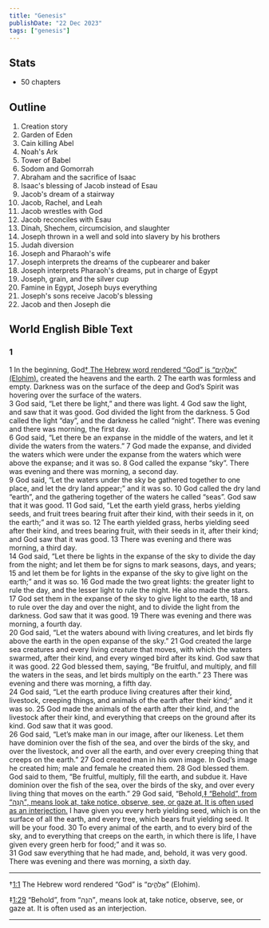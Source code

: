 ```yaml
---
title: "Genesis"
publishDate: "22 Dec 2023"
tags: ["genesis"]
---
```


## Stats

- 50 chapters

## Outline

1. Creation story
2. Garden of Eden
3. Cain killing Abel
4. Noah's Ark
5. Tower of Babel
6. Sodom and Gomorrah
7. Abraham and the sacrifice of Isaac
8. Isaac's blessing of Jacob instead of Esau
9. Jacob's dream of a stairway
10. Jacob, Rachel, and Leah
11. Jacob wrestles with God
12. Jacob reconciles with Esau
13. Dinah, Shechem, circumcision, and slaughter
14. Joseph thrown in a well and sold into slavery by his brothers
15. Judah diversion
16. Joseph and Pharaoh's wife
17. Joseph interprets the dreams of the cupbearer and baker
18. Joseph interprets Pharaoh's dreams, put in charge of Egypt
19. Joseph, grain, and the silver cup
20. Famine in Egypt, Joseph buys everything
21. Joseph's sons receive Jacob's blessing
22. Jacob and then Joseph die

## World English Bible Text

### 1

<div class='p'>
<span class="verse" id="V1">1&#160;</span>In the beginning, God<a href="#FN1" class="notemark">†<span class="popup"> The Hebrew word rendered “God” is “אֱלֹהִ֑ים” (Elohim).</span></a> created the heavens and the earth.  <span class="verse" id="V2">2&#160;</span>The earth was formless and empty. Darkness was on the surface of the deep and God’s Spirit was hovering over the surface of the waters.
</div>
<div class='p'> <span class="verse" id="V3">3&#160;</span>God said, “Let there be light,” and there was light.  <span class="verse" id="V4">4&#160;</span>God saw the light, and saw that it was good. God divided the light from the darkness.  <span class="verse" id="V5">5&#160;</span>God called the light “day”, and the darkness he called “night”. There was evening and there was morning, the first day. 
</div>
<div class='p'> <span class="verse" id="V6">6&#160;</span>God said, “Let there be an expanse in the middle of the waters, and let it divide the waters from the waters.”  <span class="verse" id="V7">7&#160;</span>God made the expanse, and divided the waters which were under the expanse from the waters which were above the expanse; and it was so.  <span class="verse" id="V8">8&#160;</span>God called the expanse “sky”. There was evening and there was morning, a second day.
</div>
<div class='p'>
<span class="verse" id="V9">9&#160;</span>God said, “Let the waters under the sky be gathered together to one place, and let the dry land appear;” and it was so.  <span class="verse" id="V10">10&#160;</span>God called the dry land “earth”, and the gathering together of the waters he called “seas”. God saw that it was good.  <span class="verse" id="V11">11&#160;</span>God said, “Let the earth yield grass, herbs yielding seeds, and fruit trees bearing fruit after their kind, with their seeds in it, on the earth;” and it was so.  <span class="verse" id="V12">12&#160;</span>The earth yielded grass, herbs yielding seed after their kind, and trees bearing fruit, with their seeds in it, after their kind; and God saw that it was good.  <span class="verse" id="V13">13&#160;</span>There was evening and there was morning, a third day.
</div>
<div class='p'> <span class="verse" id="V14">14&#160;</span>God said, “Let there be lights in the expanse of the sky to divide the day from the night; and let them be for signs to mark seasons, days, and years;  <span class="verse" id="V15">15&#160;</span>and let them be for lights in the expanse of the sky to give light on the earth;” and it was so.  <span class="verse" id="V16">16&#160;</span>God made the two great lights: the greater light to rule the day, and the lesser light to rule the night. He also made the stars.  <span class="verse" id="V17">17&#160;</span>God set them in the expanse of the sky to give light to the earth,  <span class="verse" id="V18">18&#160;</span>and to rule over the day and over the night, and to divide the light from the darkness. God saw that it was good.  <span class="verse" id="V19">19&#160;</span>There was evening and there was morning, a fourth day.
</div>
<div class='p'> <span class="verse" id="V20">20&#160;</span>God said, “Let the waters abound with living creatures, and let birds fly above the earth in the open expanse of the sky.”  <span class="verse" id="V21">21&#160;</span>God created the large sea creatures and every living creature that moves, with which the waters swarmed, after their kind, and every winged bird after its kind. God saw that it was good.  <span class="verse" id="V22">22&#160;</span>God blessed them, saying, “Be fruitful, and multiply, and fill the waters in the seas, and let birds multiply on the earth.”  <span class="verse" id="V23">23&#160;</span>There was evening and there was morning, a fifth day.
</div>
<div class='p'> <span class="verse" id="V24">24&#160;</span>God said, “Let the earth produce living creatures after their kind, livestock, creeping things, and animals of the earth after their kind;” and it was so.  <span class="verse" id="V25">25&#160;</span>God made the animals of the earth after their kind, and the livestock after their kind, and everything that creeps on the ground after its kind. God saw that it was good.
</div>
<div class='p'> <span class="verse" id="V26">26&#160;</span>God said, “Let’s make man in our image, after our likeness. Let them have dominion over the fish of the sea, and over the birds of the sky, and over the livestock, and over all the earth, and over every creeping thing that creeps on the earth.”  <span class="verse" id="V27">27&#160;</span>God created man in his own image. In God’s image he created him; male and female he created them.  <span class="verse" id="V28">28&#160;</span>God blessed them. God said to them, “Be fruitful, multiply, fill the earth, and subdue it. Have dominion over the fish of the sea, over the birds of the sky, and over every living thing that moves on the earth.”  <span class="verse" id="V29">29&#160;</span>God said, “Behold,<a href="#FN2" class="notemark">‡<span class="popup"> “Behold”, from “הִנֵּה”, means look at, take notice, observe, see, or gaze at. It is often used as an interjection.</span></a> I have given you every herb yielding seed, which is on the surface of all the earth, and every tree, which bears fruit yielding seed. It will be your food.  <span class="verse" id="V30">30&#160;</span>To every animal of the earth, and to every bird of the sky, and to everything that creeps on the earth, in which there is life, I have given every green herb for food;” and it was so.
</div>
<div class='p'> <span class="verse" id="V31">31&#160;</span>God saw everything that he had made, and, behold, it was very good. There was evening and there was morning, a sixth day.
</div>

<div class="footnote">
<hr />
<p class="f" id="FN1"><span class="notemark">†</span><a class="notebackref" href="#V1">1:1</a>
 <span class="ft">The Hebrew word rendered “God” is “אֱלֹהִ֑ים” (Elohim).</span></p>
<p class="f" id="FN2"><span class="notemark">‡</span><a class="notebackref" href="#V29">1:29</a>
 <span class="ft">“Behold”, from “הִנֵּה”, means look at, take notice, observe, see, or gaze at. It is often used as an interjection.</span></p>

<hr />
</div>
